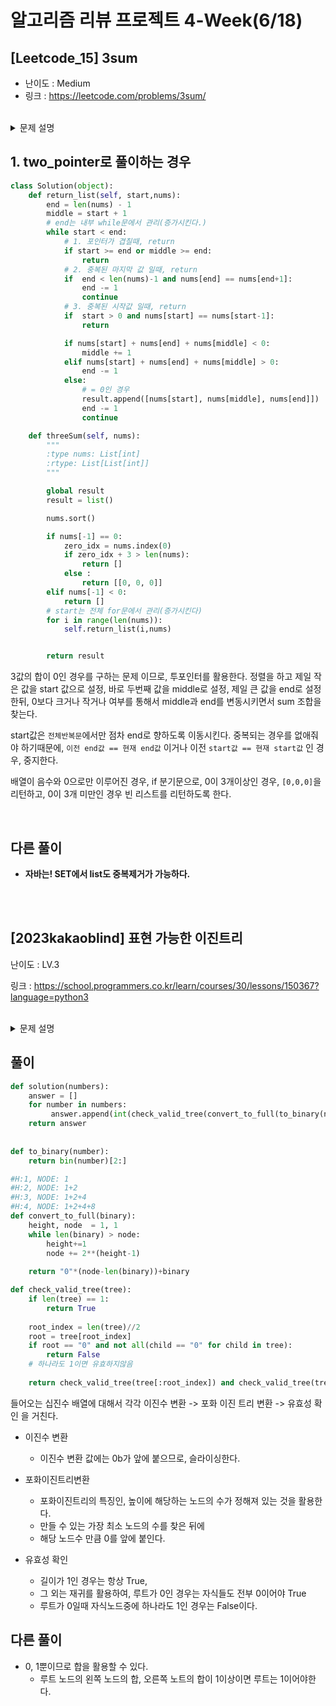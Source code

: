 # 알고리즘 리뷰 프로젝트 4-Week(6/18)

## [Leetcode_15] 3sum
- 난이도 : Medium
- 링크 : https://leetcode.com/problems/3sum/

<br/>

<details>
<summary>문제 설명</summary>
<div markdown="1">

### 문제 설명

Given an integer array nums, return all the triplets ```[nums[i], nums[j], nums[k]]``` such that ```i != j```, ```i != k```, and ```j != k```, and ```nums[i] + nums[j] + nums[k] == 0```.

Notice that the solution set must not contain duplicate triplets.



### Example 1:

```
Input: nums = [-1,0,1,2,-1,-4]
Output: [[-1,-1,2],[-1,0,1]]
Explanation:
nums[0] + nums[1] + nums[2] = (-1) + 0 + 1 = 0.
nums[1] + nums[2] + nums[4] = 0 + 1 + (-1) = 0.
nums[0] + nums[3] + nums[4] = (-1) + 2 + (-1) = 0.
The distinct triplets are [-1,0,1] and [-1,-1,2].
Notice that the order of the output and the order of the triplets does not matter.
```

</div>
</details>

## 1. two_pointer로 풀이하는 경우

```python
class Solution(object):
    def return_list(self, start,nums):
        end = len(nums) - 1
        middle = start + 1
        # end는 내부 while문에서 관리(증가시킨다.)
        while start < end:
            # 1. 포인터가 겹칠때, return
            if start >= end or middle >= end:
                return
            # 2. 중복된 마지막 값 일때, return
            if  end < len(nums)-1 and nums[end] == nums[end+1]:
                end -= 1
                continue
            # 3. 중복된 시작값 일때, return
            if  start > 0 and nums[start] == nums[start-1]:
                return

            if nums[start] + nums[end] + nums[middle] < 0:
                middle += 1
            elif nums[start] + nums[end] + nums[middle] > 0:
                end -= 1
            else:
                # = 0인 경우
                result.append([nums[start], nums[middle], nums[end]])
                end -= 1
                continue

    def threeSum(self, nums):
        """
        :type nums: List[int]
        :rtype: List[List[int]]
        """

        global result
        result = list()

        nums.sort()

        if nums[-1] == 0:
            zero_idx = nums.index(0)
            if zero_idx + 3 > len(nums):
                return []
            else :
                return [[0, 0, 0]]
        elif nums[-1] < 0:
            return []
        # start는 전체 for문에서 관리(증가시킨다)
        for i in range(len(nums)):
            self.return_list(i,nums)


        return result
```

3값의 합이 0인 경우를 구하는 문제 이므로, 투포인터를 활용한다.
정렬을 하고 제일 작은 값을 start 값으로 설정,
바로 두번째 값을 middle로 설정, 
제일 큰 값을 end로 설정한뒤,
0보다 크거나 작거나 여부를 통해서 middle과 end를 변동시키면서 sum 조합을 찾는다. 

start값은 ```전체반복문```에서만 점차 end로 향하도록 이동시킨다.
중복되는 경우를 없애줘야 하기때문에,
```이전 end값 == 현재 end값``` 이거나 이전 ```start값 == 현재 start값``` 인 경우, 중지한다.

배열이 음수와 0으로만 이루어진 경우, if 분기문으로,
0이 3개이상인 경우, ```[0,0,0]```을 리턴하고, 0이 3개 미만인 경우 빈 리스트를 리턴하도록 한다.

<br/>

## 다른 풀이
- **자바는! SET에서 list도 중복제거가 가능하다.**


<br/>


<br/>

## [2023kakaoblind] 표현 가능한 이진트리

난이도 : LV.3

링크 : https://school.programmers.co.kr/learn/courses/30/lessons/150367?language=python3

<br/>

<details>
<summary>문제 설명</summary>
<div markdown="1">



### 문제 설명

당신은 이진트리를 수로 표현하는 것을 좋아합니다.
이진트리를 수로 표현하는 방법은 다음과 같습니다.

```
이진수를 저장할 빈 문자열을 생성합니다.
주어진 이진트리에 더미 노드를 추가하여 포화 이진트리로 만듭니다. 루트 노드는 그대로 유지합니다.
만들어진 포화 이진트리의 노드들을 가장 왼쪽 노드부터 가장 오른쪽 노드까지, 왼쪽에 있는 순서대로 살펴봅니다. 노드의 높이는 살펴보는 순서에 영향을 끼치지 않습니다.
살펴본 노드가 더미 노드라면, 문자열 뒤에 0을 추가합니다. 살펴본 노드가 더미 노드가 아니라면, 문자열 뒤에 1을 추가합니다.
문자열에 저장된 이진수를 십진수로 변환합니다.
```

이진트리에서 리프 노드가 아닌 노드는 자신의 왼쪽 자식이 루트인 서브트리의 노드들보다 오른쪽에 있으며, 자신의 오른쪽 자식이 루트인 서브트리의 노드들보다 왼쪽에 있다고 가정합니다.


주어진 이진트리에 더미노드를 추가하여 포화 이진트리로 만들면 다음과 같습니다. 더미 노드는 점선으로 표시하였고, 노드 안의 수는 살펴보는 순서를 의미합니다.


노드들을 왼쪽에 있는 순서대로 살펴보며 0과 1을 생성한 문자열에 추가하면 "0111010"이 됩니다. 이 이진수를 십진수로 변환하면 58입니다.
당신은 수가 주어졌을때, 하나의 이진트리로 해당 수를 표현할 수 있는지 알고 싶습니다.
이진트리로 만들고 싶은 수를 담은 1차원 정수 배열 numbers가 주어집니다. 
numbers에 주어진 순서대로 하나의 이진트리로 해당 수를 표현할 수 있다면 1을,
표현할 수 없다면 0을 1차원 정수 배열에 담아 return 하도록 solution 함수를 완성해주세요.

### 제한사항

```
1 ≤ numbers의 길이 ≤ 10,000
1 ≤ numbers의 원소 ≤ 1015
```

### 입출력 예

| numbers    | result  |
|------------|---------|
| [7, 42, 5] |[1, 1, 0] |
|[63, 111, 95]|[1, 1, 0]|


</div>
</details>

## 풀이

```python
def solution(numbers):
    answer = []
    for number in numbers:
         answer.append(int(check_valid_tree(convert_to_full(to_binary(number)))))
    return answer
        
    
def to_binary(number):
    return bin(number)[2:]

#H:1, NODE: 1
#H:2, NODE: 1+2
#H:3, NODE: 1+2+4
#H:4, NODE: 1+2+4+8
def convert_to_full(binary):
    height, node  = 1, 1
    while len(binary) > node:
        height+=1
        node += 2**(height-1)
    
    return "0"*(node-len(binary))+binary

def check_valid_tree(tree):
    if len(tree) == 1:
        return True
    
    root_index = len(tree)//2
    root = tree[root_index]
    if root == "0" and not all(child == "0" for child in tree):
        return False
    # 하나라도 1이면 유효하지않음
    
    return check_valid_tree(tree[:root_index]) and check_valid_tree(tree[root_index+1:])
```

들어오는 십진수 배열에 대해서 각각
이진수 변환 -> 포화 이진 트리 변환 -> 유효성 확인 을 거친다.
- 이진수 변환 
  - 이진수 변환 값에는 0b가 앞에 붙으므로, 슬라이싱한다.
- 포화이진트리변환

  - 포화이진트리의 특징인, 높이에 해당하는 노드의 수가 정해져 있는 것을 활용한다.
  - 만들 수 있는 가장 최소 노드의 수를 찾은 뒤에
  - 해당 노드수 만큼 0를 앞에 붙인다.
- 유효성 확인
  
  - 길이가 1인 경우는 항상 True,
  - 그 외는 재귀를 활용하여, 루트가 0인 경우는 자식들도 전부 0이어야 True
  - 루트가 0일때 자식노드중에 하나라도 1인 경우는 False이다.

## 다른 풀이
- 0, 1뿐이므로 합을 활용할 수 있다.
  - 루트 노드의 왼쪽 노드의 합, 오른쪽 노트의 합이 1이상이면 루트는 1이어야한다.